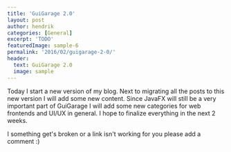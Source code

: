 ```yaml
---
title: 'GuiGarage 2.0'
layout: post
author: hendrik
categories: [General]
excerpt: 'TODO'
featuredImage: sample-6
permalink: '2016/02/guigarage-2-0/'
header:
  text: GuiGarage 2.0
  image: sample
---
```

Today I start a new version of my blog. Next to migrating all the posts to this new version I will add some new content. Since JavaFX will still be a very important part of GuiGarage I will add some new categories for web frontends and UI/UX in general. I hope to finalize everything in the next 2 weeks.

I something get's broken or a link isn't working for you please add a comment :)
